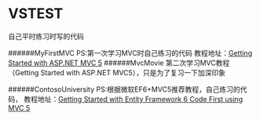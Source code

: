 # VSTEST
自己平时练习时写的代码

######MyFirstMVC
PS:第一次学习MVC时自己练习的代码
教程地址：[Getting Started with ASP.NET MVC 5](http://www.asp.net/mvc/overview/getting-started/introduction/getting-started) 
######MvcMovie
第二次学习MVC教程（Getting Started with ASP.NET MVC5），只是为了复习一下加深印象

######ContosoUniversity
PS:根据微软EF6+MVC5推荐教程，自己练习的代码，
教程地址：[Getting Started with Entity Framework 6 Code First using MVC 5](http://www.asp.net/mvc/overview/getting-started/getting-started-with-ef-using-mvc/creating-an-entity-framework-data-model-for-an-asp-net-mvc-application)
